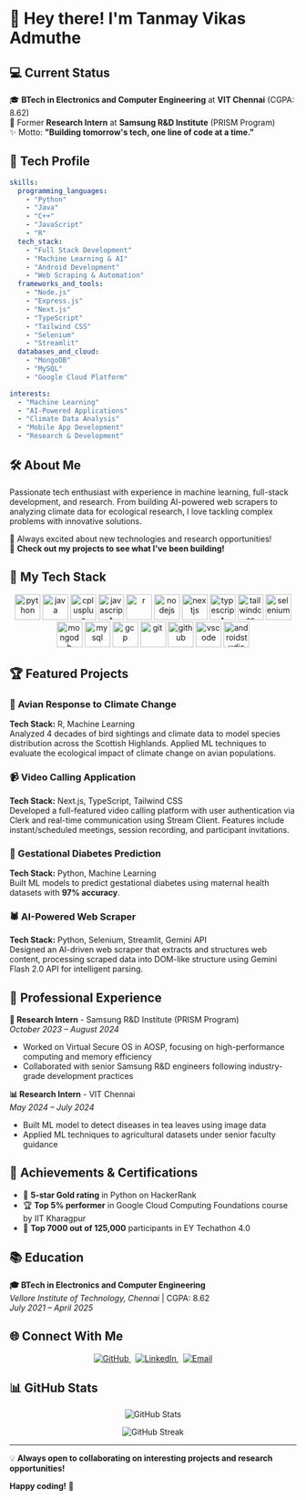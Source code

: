 # 👋 Hey there! I'm Tanmay Vikas Admuthe

<p align="center">
  <a href="https://github.com/tanmayadmuthe">
<!--     <img height="200" src="https://media1.giphy.com/media/v1.Y2lkPTc5MGI3NjExaW56ZXFhMDB4cWR0cWt5eW1tZmVpbDNmMHB3bmpqYml6dmlrcjkwMCZlcD12MV9pbnRlcm5hbF9naWZfYnlfaWQmY3Q9Zw/4Ev0Ari2Nd9io/giphy.gif"/> -->
  </a>
</p>

## 💻 Current Status
🎓 **BTech in Electronics and Computer Engineering** at **VIT Chennai** (CGPA: 8.62)  
🔬 Former **Research Intern** at **Samsung R&D Institute** (PRISM Program)  
✨ Motto: **"Building tomorrow's tech, one line of code at a time."**

## 🔧 Tech Profile

```yaml
skills:
  programming_languages:
    - "Python"
    - "Java"
    - "C++"
    - "JavaScript"
    - "R"
  tech_stack:
    - "Full Stack Development"
    - "Machine Learning & AI"
    - "Android Development"
    - "Web Scraping & Automation"
  frameworks_and_tools:
    - "Node.js"
    - "Express.js"
    - "Next.js"
    - "TypeScript"
    - "Tailwind CSS"
    - "Selenium"
    - "Streamlit"
  databases_and_cloud:
    - "MongoDB"
    - "MySQL"
    - "Google Cloud Platform"

interests:
  - "Machine Learning"
  - "AI-Powered Applications"
  - "Climate Data Analysis"
  - "Mobile App Development"
  - "Research & Development"
```

## 🛠️ About Me
Passionate tech enthusiast with experience in machine learning, full-stack development, and research. From building AI-powered web scrapers to analyzing climate data for ecological research, I love tackling complex problems with innovative solutions.

🚀 Always excited about new technologies and research opportunities!  
🔗 **Check out my projects to see what I've been building!**

## 🚀 My Tech Stack

<p align="center">
  <!-- Programming Languages -->
  <img src="https://cdn.jsdelivr.net/gh/devicons/devicon/icons/python/python-original.svg" alt="python" width="45" height="45"/>
  <img src="https://cdn.jsdelivr.net/gh/devicons/devicon/icons/java/java-original.svg" alt="java" width="45" height="45"/>
  <img src="https://cdn.jsdelivr.net/gh/devicons/devicon/icons/cplusplus/cplusplus-original.svg" alt="cplusplus" width="45" height="45"/>
  <img src="https://cdn.jsdelivr.net/gh/devicons/devicon/icons/javascript/javascript-original.svg" alt="javascript" width="45" height="45"/>
  <img src="https://cdn.jsdelivr.net/gh/devicons/devicon/icons/r/r-original.svg" alt="r" width="45" height="45"/>
  <!-- Frameworks & Tools -->
  <img src="https://cdn.jsdelivr.net/gh/devicons/devicon/icons/nodejs/nodejs-original.svg" alt="nodejs" width="45" height="45"/>
  <img src="https://cdn.jsdelivr.net/gh/devicons/devicon/icons/nextjs/nextjs-original.svg" alt="nextjs" width="45" height="45"/>
  <img src="https://cdn.jsdelivr.net/gh/devicons/devicon/icons/typescript/typescript-original.svg" alt="typescript" width="45" height="45"/>
  <img src="https://cdn.jsdelivr.net/gh/devicons/devicon/icons/tailwindcss/tailwindcss-plain.svg" alt="tailwindcss" width="45" height="45"/>
  <img src="https://cdn.jsdelivr.net/gh/devicons/devicon/icons/selenium/selenium-original.svg" alt="selenium" width="45" height="45"/>
  <!-- Database -->
  <img src="https://cdn.jsdelivr.net/gh/devicons/devicon/icons/mongodb/mongodb-original.svg" alt="mongodb" width="45" height="45"/>
  <img src="https://cdn.jsdelivr.net/gh/devicons/devicon/icons/mysql/mysql-original.svg" alt="mysql" width="45" height="45"/>
  <!-- Cloud & DevOps -->
  <img src="https://cdn.jsdelivr.net/gh/devicons/devicon/icons/googlecloud/googlecloud-original.svg" alt="gcp" width="45" height="45"/>
  <img src="https://cdn.jsdelivr.net/gh/devicons/devicon/icons/git/git-original.svg" alt="git" width="45" height="45"/>
  <img src="https://cdn.jsdelivr.net/gh/devicons/devicon/icons/github/github-original.svg" alt="github" width="45" height="45"/>
  <!-- IDEs & Tools -->
  <img src="https://cdn.jsdelivr.net/gh/devicons/devicon/icons/vscode/vscode-original.svg" alt="vscode" width="45" height="45"/>
  <img src="https://cdn.jsdelivr.net/gh/devicons/devicon/icons/androidstudio/androidstudio-original.svg" alt="androidstudio" width="45" height="45"/>
</p>

## 🏆 Featured Projects

### 🦅 Avian Response to Climate Change
**Tech Stack:** R, Machine Learning  
Analyzed 4 decades of bird sightings and climate data to model species distribution across the Scottish Highlands. Applied ML techniques to evaluate the ecological impact of climate change on avian populations.

### 📹 Video Calling Application
**Tech Stack:** Next.js, TypeScript, Tailwind CSS  
Developed a full-featured video calling platform with user authentication via Clerk and real-time communication using Stream Client. Features include instant/scheduled meetings, session recording, and participant invitations.

### 🤰 Gestational Diabetes Prediction
**Tech Stack:** Python, Machine Learning  
Built ML models to predict gestational diabetes using maternal health datasets with **97% accuracy**.

### 🕷️ AI-Powered Web Scraper
**Tech Stack:** Python, Selenium, Streamlit, Gemini API  
Designed an AI-driven web scraper that extracts and structures web content, processing scraped data into DOM-like structure using Gemini Flash 2.0 API for intelligent parsing.

## 💼 Professional Experience

**🔬 Research Intern** - Samsung R&D Institute (PRISM Program)  
*October 2023 – August 2024*  
- Worked on Virtual Secure OS in AOSP, focusing on high-performance computing and memory efficiency
- Collaborated with senior Samsung R&D engineers following industry-grade development practices

**📊 Research Intern** - VIT Chennai  
*May 2024 – July 2024*  
- Built ML model to detect diseases in tea leaves using image data
- Applied ML techniques to agricultural datasets under senior faculty guidance

## 🏅 Achievements & Certifications

- 🌟 **5-star Gold rating** in Python on HackerRank
- 🏆 **Top 5% performer** in Google Cloud Computing Foundations course by IIT Kharagpur
- 🚀 **Top 7000 out of 125,000** participants in EY Techathon 4.0

## 📚 Education

**🎓 BTech in Electronics and Computer Engineering**  
*Vellore Institute of Technology, Chennai* | CGPA: 8.62  
*July 2021 – April 2025*

## 🌐 Connect With Me

<p align="center">
  <a href="https://github.com/tanmayadmuthe">
    <img alt="GitHub" src="https://img.shields.io/badge/GitHub-%23121011.svg?&style=for-the-badge&logo=GitHub&logoColor=white"/>
  </a>
  &nbsp;
  <a href="https://linkedin.com/in/tanmay-admuthe">
    <img alt="LinkedIn" src="https://img.shields.io/badge/LinkedIn-%230077B5.svg?&style=for-the-badge&logo=LinkedIn&logoColor=white"/>
  </a>
  &nbsp;
  <a href="mailto:tanmayadmuthe32@gmail.com">
    <img alt="Email" src="https://img.shields.io/badge/Email-%23D14836.svg?&style=for-the-badge&logo=Gmail&logoColor=white"/>
  </a>
</p>

## 📊 GitHub Stats

<p align="center">
  <img src="https://github-readme-stats.vercel.app/api?username=tanmayadmuthe&show_icons=true&theme=dark" alt="GitHub Stats" />
</p>

<p align="center">
  <img src="https://github-readme-streak-stats.herokuapp.com/?user=tanmayadmuthe&theme=dark" alt="GitHub Streak" />
</p>

---

💡 **Always open to collaborating on interesting projects and research opportunities!**

**Happy coding!** 🚀
